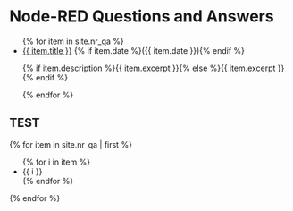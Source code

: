 ---
---
# Node-RED Questions and Answers

<ul>
{% for item in site.nr_qa %}
  <li>
    <a href="{{ item.url }}">{{ item.title }}</a> {% if item.date %}({{ item.date }}){% endif %}
    <p>{% if item.description %}{{ item.excerpt }}{% else %}{{ item.excerpt }}{% endif %}</p>
  </li>
{% endfor %}
</ul>

## TEST

{% for item in site.nr_qa | first %}
    <ul>
    {% for i in item %}
        <li>{{ i }}</li>
    {% endfor %}
    </ul>
{% endfor %}
